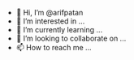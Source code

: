 - 👋 Hi, I’m @arifpatan
- 👀 I’m interested in ...
- 🌱 I’m currently learning ...
- 💞️ I’m looking to collaborate on ...
- 📫 How to reach me ...

<!---
arifpatan/arifpatan is a ✨ special ✨ repository because its `README.md` (this file) appears on your GitHub profile.
You can click the Preview link to take a look at your changes.
--->
